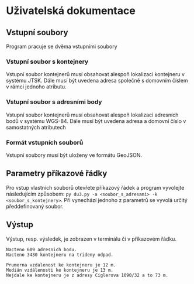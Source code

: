 # Uživatelská dokumentace

## Vstupní soubory
Program pracuje se dvěma vstupními soubory

### Vstupní soubor s kontejnery
Vstupní soubor kontejnerů musí obsahovat alespoň lokalizaci kontejneru v systému JTSK. Dále musí být uvedena adresa společně s domovním číslem v rámci jednoho atributu.

### Vstupní soubor s adresními body
Vstupní soubor kontejnerů musí obsahovat alespoň lokalizaci adresních bodů v systému WGS-84. Dále musí být uvedena adresa a domovní číslo v samostatných atributech

### Formát vstupních souborů
Vstupní soubory musí být uloženy ve formátu GeoJSON.

## Parametry příkazové řádky
Pro vstup vlastních souborů otevřete příkazový řádek a program vyvolejte následujícím způsobem: `py du3.py -a <soubor_s_adresami> -k <soubor_s_kontejnery>`. Při vynechází jednoho z parametrů se vyvolá určitý předdefinovaný soubor.

## Výstup
Výstup, resp. výsledek, je zobrazen v terminálu či v příkazovém řádku.
```
Nacteno 609 adresnich bodu.
Nacteno 3430 kontejneru na trideny odpad.

Prumerna vzdalenost ke kontejneru je 12 m.
Medián vzdálenosti ke kontejneru je 13 m.
Nejdale ke kontejneru je z adresy Cíglerova 1090/32 a to 73 m.
```


